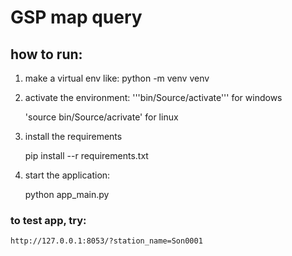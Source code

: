 # GSP map query

## how to run:

1) make a virtual env like: python -m venv venv


2) activate the environment: 
    '''bin/Source/activate''' for windows
    
    'source bin/Source/acrivate' for linux
    
3) install the requirements

    pip install --r requirements.txt

4) start the application:

    python app_main.py

### to test app, try:

    http://127.0.0.1:8053/?station_name=Son0001

     